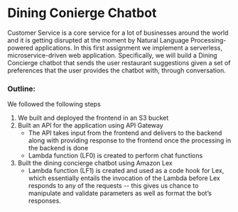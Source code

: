 # Dining Conierge Chatbot

Customer Service is a core service for a lot of businesses around the world and it is
getting disrupted at the moment by Natural Language Processing-powered applications.
In this first assignment we implement a serverless, microservice-driven web
application. Specifically, we will build a Dining Concierge chatbot that sends the user
restaurant suggestions given a set of preferences that the user provides the chatbot with,
through conversation.

### Outline:
We followed the following steps
1. We built and deployed the frontend in an S3 bucket
2. Built an API for the application using API Gateway
    - The API takes input from the frontend and delivers to the backend along with providing response to the frontend once the processing in the backend is done
    - Lambda function (LF0) is created to perform chat functions
3. Built the dining concierge chatbot using Amazon Lex
    - Lambda function (LF1) is created and used as a code hook for Lex, which essentially entails the invocation of the Lambda before Lex responds to any of the requests -- this         gives us chance to manipulate and validate parameters as well as format the bot’s responses.

